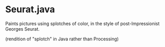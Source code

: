 # Seurat.java
Paints pictures using splotches of color, in the style of post-Impressionist Georges Seurat.

(rendition of "splotch" in Java rather than Processing)
